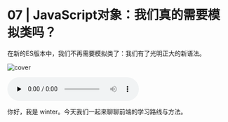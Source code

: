 # 07 | JavaScript对象：我们真的需要模拟类吗？

在新的ES版本中，我们不再需要模拟类了：我们有了光明正大的新语法。

![cover](https://static001.geekbang.org/resource/image/ee/70/ee7627bac9defb7621c2489fbacb3a70.jpg)

<audio id="audio" controls="" preload="none">
    <source id="mp3" src="https://static001.geekbang.org/resource/audio/d5/9d/d5fae4132d1af8608110297ffbe87e9d.mp3">
</audio>

你好，我是 winter。今天我们一起来聊聊前端的学习路线与方法。